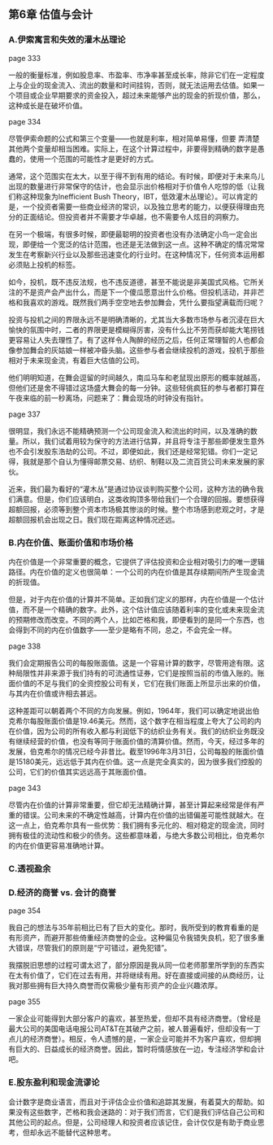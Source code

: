 ## 第6章 估值与会计

### A.伊索寓言和失效的灌木丛理论

page 333

一般的衡量标准，例如股息率、市盈率、市净率甚至成长率，除非它们在一定程度上与企业的现金流入、流出的数量和时间挂钩，否则，就无法运用去估值。如果一个项目或企业早期要求的资金投入，超过未来能够产出的现金的折现价值，那么，这种成长是在破坏价值。

page 334

尽管伊索命题的公式和第三个变量——也就是利率，相对简单易懂，但要 弄清楚其他两个变量却相当困难。实际上，在这个计算过程中，非要得到精确的数字是愚蠢的，使用一个范围的可能性才是更好的方式。

通常，这个范围实在太大，以至于得不到有用的结论。有时候，即便对于未来鸟儿出现的数量进行非常保守的估计，也会显示出价格相对于价值令人吃惊的低（让我们称这种现象为Inefficient Bush Theory，IBT，低效灌木丛理论）。可以肯定的是，一个投资者需要一些商业经济的常识，以及独立思考的能力，以便获得理由充分的正面结论。但投资者并不需要才华卓越，也不需要令人炫目的洞察力。

在另一个极端，有很多时候，即便最聪明的投资者也没有办法确定小鸟一定会出现，即便给一个宽泛的估计范围，也还是无法做到这一点。这种不确定的情况常常发生在考察新兴行业以及那些迅速变化的行业时。在这种情况下，任何资本运用都必须贴上投机的标签。

如今，投机，既不违反法规，也不违反道德，甚至不能说是非美国式风格。它所关注的不是资产会产出什么，而是下一个傻瓜愿意出什么价格。但投机活动，并非芒格和我喜欢的游戏。既然我们两手空空地去参加舞会，凭什么要指望满载而归呢？

投资与投机之间的界限永远不是明确清晰的，尤其当大多数市场参与者沉浸在巨大愉快的氛围中时，二者的界限更是模糊得厉害，没有什么比不劳而获却能大笔捞钱更容易让人失去理性了。有了这样令人陶醉的经历之后，任何正常理智的人也都会像参加舞会的灰姑娘一样被冲昏头脑。这些参与者会继续投机的游戏，投机于那些相对于未来现金流，有着巨大估值的公司。

他们明明知道，在舞会逗留的时间越久，南瓜马车和老鼠现出原形的概率就越高，但他们还是舍不得错过这场盛大舞会的每一分钟。这些轻佻疯狂的参与者都打算在午夜来临的前一秒离场，问题来了：舞会现场的时钟没有指针。

page 337

很明显，我们永远不能精确预测一个公司现金流入和流出的时间，以及准确的数量。所以，我们试着用较为保守的方法进行估算，并且将专注于那些即便发生意外也不会引发股东浩劫的公司。不过，即便如此，我们还是经常犯错。你们一定记得，我就是那个自认为懂得邮票交易、纺织、制鞋以及二流百货公司未来发展的家伙。

近来，我们最为看好的“灌木丛”是通过协议谈判购买整个公司，这种方法的确令我们满意。但是，你们应该明白，这类收购顶多带给我们一个合理的回报。要想获得超额回报，必须等到整个资本市场极其惨淡的时候。整个市场感到悲观之时，才是超额回报机会出现之日。我们现在距离这种情况还远。

### B.内在价值、账面价值和市场价格

内在价值是一个非常重要的概念，它提供了评估投资和企业相对吸引力的唯一逻辑路径。内在价值的定义也很简单：一个公司的内在价值是其存续期间所产生现金流的折现值。

但是，对于内在价值的计算并不简单。正如我们定义的那样，内在价值是一个估计值，而不是一个精确的数字。此外，这个估计值应该随着利率的变化或未来现金流的预期修改而改变。不同的两个人，比如芒格和我，即便看到的是同一个东西，也会得到不同的内在价值数字——至少是略有不同，总之，不会完全一样。

page 338

我们会定期报告公司的每股账面值。这是一个容易计算的数字，尽管用途有限。这种局限性并非来源于我们持有的可流通性证券，它们是按照当前的市值入账的。账面价值的不足与我们的全资控股公司有关，它们在我们账面上所显示出来的价值，与其内在价值或许相去甚远。

这种差距可以朝着两个不同的方向发展。例如，1964年，我们可以确定地说出伯克希尔每股账面价值是19.46美元。然而，这个数字在相当程度上夸大了公司的内在价值，因为公司的所有收入都与利润低下的纺织业务有关。我们的纺织业务既没有继续经营的价值，也没有等同于账面价值的清算价值。然而，今天，经过多年的发展，伯克希尔的情况已经今非昔比。截至1996年3月31日，公司每股的账面价值是15180美元，远远低于其内在价值。这一点是完全真实的，因为很多我们控股的公司，它们的价值其实远远高于其账面价值。

page 343

尽管内在价值的计算非常重要，但它却无法精确计算，甚至计算起来经常是伴有严重的错误。公司未来的不确定性越高，计算内在价值的出错偏差可能性就越大。在这一点上，伯克希尔具有一些优势：我们拥有多元化的、相对稳定的现金流，同时拥有极佳的流动性和极少的债务。这些都意味着，与绝大多数公司相比，伯克希尔的内在价值更容易准确地计算。

### C.透视盈余

### D.经济的商誉 vs. 会计的商誉

page 354

我自己的想法与35年前相比已有了巨大的变化。那时，我所受到的教育看重的是有形资产，而避开那些倚重经济商誉的企业。这种偏见令我错失良机，犯了很多重大错误，尽管我们的原则是“宁可错过，避免犯错”。

我摆脱旧思想的过程可谓太迟了，部分原因是我从同一位老师那里所学到的东西实在太有价值了，它们在过去有用，并将继续有用。好在直接或间接的从商经历，让我对那些拥有巨大持久商誉而仅需极少量有形资产的企业兴趣浓厚。

page 355

一家企业可能得到大部分客户的喜欢，甚至热爱，但却不具有经济商誉。（曾经是最大公司的美国电话电报公司AT&T在其破产之前，被人普遍看好，但却没有一丁点儿的经济商誉）。相反，令人遗憾的是，一家企业可能并不为客户喜欢，但却拥有巨大的、日益成长的经济商誉。因此，暂时将情感放在一边，专注经济学和会计吧。

### E.股东盈利和现金流谬论

会计数字是商业语言，而且对于评估企业价值和追踪其发展，有着莫大的帮助。如果没有这些数字，芒格和我会迷路的：对于我们而言，它们是我们评估自己公司和其他公司的起点。但是，公司经理人和投资者应该记住，会计仅仅是有助于商业思考，但却永远不能替代这种思考。
